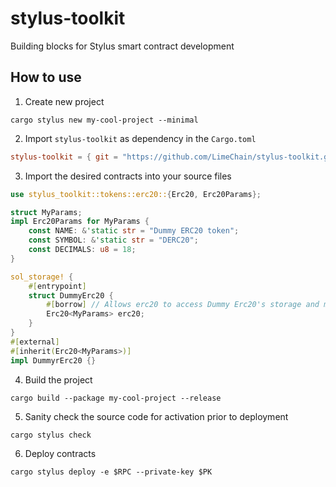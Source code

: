 # stylus-toolkit
Building blocks for Stylus smart contract development

## How to use

1. Create new project
```shell
cargo stylus new my-cool-project --minimal
```

2. Import `stylus-toolkit` as dependency in the `Cargo.toml`
```toml
stylus-toolkit = { git = "https://github.com/LimeChain/stylus-toolkit.git", branch = "main" }
```

3. Import the desired contracts into your source files

```rust
use stylus_toolkit::tokens::erc20::{Erc20, Erc20Params};

struct MyParams;
impl Erc20Params for MyParams {
    const NAME: &'static str = "Dummy ERC20 token";
    const SYMBOL: &'static str = "DERC20";
    const DECIMALS: u8 = 18;
}

sol_storage! {
    #[entrypoint]
    struct DummyErc20 {
        #[borrow] // Allows erc20 to access Dummy Erc20's storage and make calls
        Erc20<MyParams> erc20;
    }
}
#[external]
#[inherit(Erc20<MyParams>)]
impl DummyrErc20 {}
```

4. Build the project

```shell
cargo build --package my-cool-project --release
```

5. Sanity check the source code for activation prior to deployment

```shell
cargo stylus check
```

6. Deploy contracts
```shell
cargo stylus deploy -e $RPC --private-key $PK
```